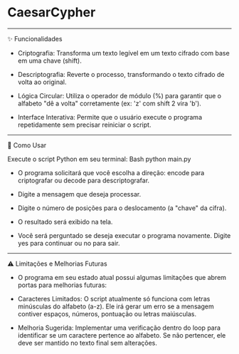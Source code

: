 # CaesarCypher

---

✨ Funcionalidades

- Criptografia: Transforma um texto legível em um texto cifrado com base em uma chave (shift).

- Descriptografia: Reverte o processo, transformando o texto cifrado de volta ao original.

- Lógica Circular: Utiliza o operador de módulo (%) para garantir que o alfabeto "dê a volta" corretamente (ex: 'z' com shift 2 vira 'b').

- Interface Interativa: Permite que o usuário execute o programa repetidamente sem precisar reiniciar o script.

---

🚀 Como Usar

Execute o script Python em seu terminal: Bash python main.py

- O programa solicitará que você escolha a direção: encode para criptografar ou decode para descriptografar.

- Digite a mensagem que deseja processar.

- Digite o número de posições para o deslocamento (a "chave" da cifra).

- O resultado será exibido na tela.

- Você será perguntado se deseja executar o programa novamente. Digite yes para continuar ou no para sair.

---

⚠️ Limitações e Melhorias Futuras

- O programa em seu estado atual possui algumas limitações que abrem portas para melhorias futuras:

- Caracteres Limitados: O script atualmente só funciona com letras minúsculas do alfabeto (a-z). Ele irá gerar um erro se a mensagem contiver espaços, números, pontuação ou letras maiúsculas.

- Melhoria Sugerida: Implementar uma verificação dentro do loop para identificar se um caractere pertence ao alfabeto. Se não pertencer, ele deve ser mantido no texto final sem alterações.
